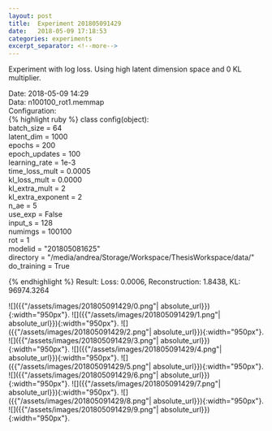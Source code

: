```yaml
---
layout: post
title:  Experiment 201805091429
date:   2018-05-09 17:18:53
categories: experiments
excerpt_separator: <!--more-->
---
```

Experiment with log loss. Using high latent dimension space and 0 KL multiplier.

 <!--more-->
Date: 2018-05-09 14:29  
Data: n100100_rot1.memmap  
Configuration:   
{% highlight ruby %}
class config(object):  
    batch_size = 64  
    latent_dim = 1000  
    epochs = 200  
    epoch_updates = 100  
    learning_rate = 1e-3   
    time_loss_mult = 0.0005   
    kl_loss_mult = 0.0000  
    kl_extra_mult = 2   
    kl_extra_exponent = 2  
    n_ae = 5  
    use_exp = False  
    input_s = 128  
    numimgs = 100100  
    rot = 1  
    modelid = "201805081625"  
    directory = "/media/andrea/Storage/Workspace/ThesisWorkspace/data/"  
    do_training = True  
  
{% endhighlight %}
Result: Loss: 0.0006, Reconstruction: 1.8438, KL: 96974.3264  

![]({{"/assets/images/201805091429/0.png"| absolute_url}}){:width="950px"}.
![]({{"/assets/images/201805091429/1.png"| absolute_url}}){:width="950px"}.
![]({{"/assets/images/201805091429/2.png"| absolute_url}}){:width="950px"}.
![]({{"/assets/images/201805091429/3.png"| absolute_url}}){:width="950px"}.
![]({{"/assets/images/201805091429/4.png"| absolute_url}}){:width="950px"}.
![]({{"/assets/images/201805091429/5.png"| absolute_url}}){:width="950px"}.
![]({{"/assets/images/201805091429/6.png"| absolute_url}}){:width="950px"}.
![]({{"/assets/images/201805091429/7.png"| absolute_url}}){:width="950px"}.
![]({{"/assets/images/201805091429/8.png"| absolute_url}}){:width="950px"}.
![]({{"/assets/images/201805091429/9.png"| absolute_url}}){:width="950px"}.
